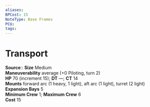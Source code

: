 ```yaml
---
aliases: 
BPCost: 15
NoteType: Base Frames
PCU: 
tags: 
---
```


# Transport

**Source**:: 
**Size** Medium  
**Maneuverability** average (+0 Piloting, turn 2)  
**HP** 70 (increment 15); **DT** —; **CT** 14  
**Mounts** forward arc (1 heavy, 1 light), aft arc (1 light), turret (2 light)  
**Expansion Bays** 5  
**Minimum Crew** 1; **Maximum Crew** 6  
**Cost** 15
